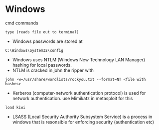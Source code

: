 # Windows 

cmd commands
~~~
type (reads file out to terminal)
~~~

- Windows passwords are stored at
~~~
C:\Windows\System32\config
~~~

- Windows uses NTLM (Windows New Technology LAN Manager) hashing for local passwords.
- NTLM is cracked in john the ripper with

~~~
john -w=/usr/share/wordlists/rockyou.txt --format=NT <file with hashes> 
~~~

- Kerberos (computer-network authentication protocol) is used for network authentication.
use Mimikatz in metasploit for this

~~~
load kiwi
~~~

- LSASS (Local Security Authority Subsystem Service) is a process in windows that is
resonsible for enforcing security (authentication etc)